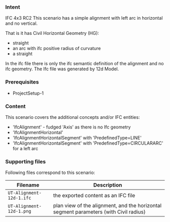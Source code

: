 
### Intent

IFC 4x3 RC2
This scenario has a simple alignment with left arc in horizontal and no vertical.

That is it has Civil Horizontal Geometry (HG):

- straight
- an arc with ifc positive radius of curvature
- a straight

In the ifc file there is only the ifc semantic definition of the alignment and no ifc geometry.
The Ifc file was generated by 12d Model. 

### Prerequisites

- ProjectSetup-1

### Content

This scenario covers the additional concepts and/or IFC entities:

- 'IfcAlignment'                  - fudged 'Axis' as there is no Ifc geometry
- 'IfcAlignmentHorizontal'
- 'IfcAlignmentHorizontalSegment' with 'PredefinedType=LINE'
- 'IfcAlignmentHorizontalSegment' with 'PredefinedType=CIRCULARARC' for a left arc

### Supporting files

Following files correspond to this scenario:

| Filename                        | Description                                                                           |
|---------------------------------|---------------------------------------------------------------------------------------|
| `UT-Alignment-12d-1.ifc`        | the exported content as an IFC file                                                   |
| `UT-Alignment-12d-1.png`        | plan view of the alignment, and the horizontal segment parameters (with Civil radius) |


